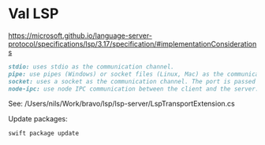 # Val LSP


https://microsoft.github.io/language-server-protocol/specifications/lsp/3.17/specification/#implementationConsiderations

```md
stdio: uses stdio as the communication channel.
pipe: use pipes (Windows) or socket files (Linux, Mac) as the communication channel. The pipe / socket file name is passed as the next arg or with --pipe=.
socket: uses a socket as the communication channel. The port is passed as next arg or with --port=.
node-ipc: use node IPC communication between the client and the server. This is only supported if both client and server run under node.
```

See: /Users/nils/Work/bravo/lsp/lsp-server/LspTransportExtension.cs


Update packages:

```sh
swift package update
```
